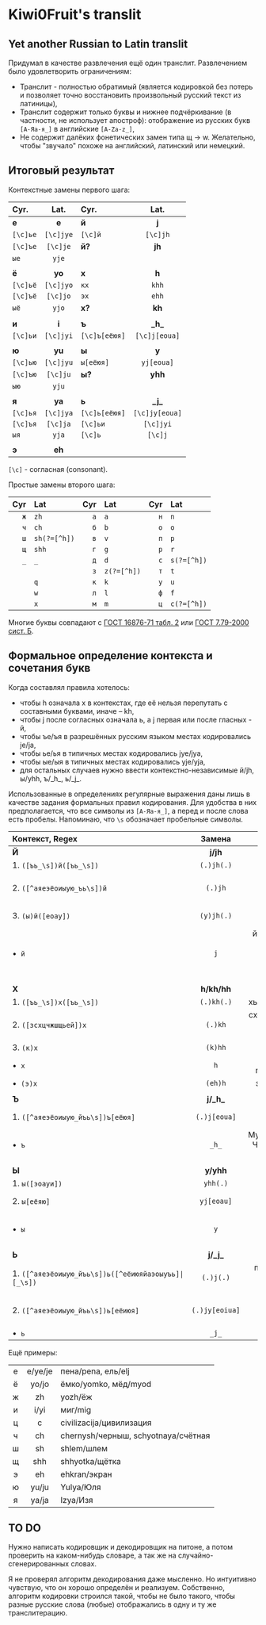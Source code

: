 # Kiwi0Fruit's translit

## Yet another Russian to Latin translit

Придумал в качестве развлечения ещё один транслит. Развлечением было удовлетворить ограничениям:

* Транслит - полностью обратимый (является кодировкой без потерь и позволяет точно восстановить произвольный русский текст из латиницы),
* Транслит содержит только буквы и нижнее подчёркивание (в частности, не использует апостроф): отображение из русских букв `[А-Яа-я_]` в английские `[A-Za-z_]`,
* Не содержит далёких фонетических замен типа щ → w. Желательно, чтобы "звучало" похоже на английский, латинский или немецкий.


## Итоговый результат

Контекстные замены первого шага:  

| Cyr.     | Lat.      | Cyr.          | Lat.           |
|:-------- |:---------:|:------------- |:--------------:|
| **е**    | **e**     | **й**         | **j**          |
| `[\c]ье` | `[\c]jye` | `[\c]й`       | `[\c]jh`       |
| `[\c]ъе` | `[\c]je`  | **й?**        | **jh**         |
| `ые`     | `yje`     |               |                |
|          |           |               |                |
| **ё**    | **yo**    | **x**         | **h**          |
| `[\c]ьё` | `[\c]jyo` | `кх`          | `khh`          |
| `[\c]ъё` | `[\c]jo`  | `эх`          | `ehh`          |
| `ыё`     | `yjo`     | **х?**        | **kh**         |
|          |           |               |                |
| **и**    | **i**     | **ъ**         | **\_h\_**      |
| `[\c]ьи` | `[\c]jyi` | `[\c]ъ[еёюя]` | `[\c]j[eoua]`  |
|          |           |               |                |
| **ю**    | **yu**    | **ы**         | **y**          |
| `[\c]ью` | `[\c]jyu` | `ы[еёюя]`     | `yj[eoua]`     |
| `[\c]ъю` | `[\c]ju`  | **ы?**        | **yhh**        |
| `ыю`     | `yju`     |               |                |
|          |           |               |                |
| **я**    | **ya**    | **ь**         | **\_j\_**      |
| `[\c]ья` | `[\c]jya` | `[\c]ь[еёюя]` | `[\c]jy[eoua]` |
| `[\c]ъя` | `[\c]ja`  | `[\c]ьи`      | `[\c]jyi`      |
| `ыя`     | `yja`     | `[\c]ь`       | `[\c]j`        |
|          |           |               |                |
| **э**    | **eh**    |               |                |

`[\c]` - согласная (consonant).

Простые замены второго шага:

| Cyr | Lat          | Cyr | Lat         | Cyr | Lat         |
| ---:|:------------ | ---:|:----------- | ---:|:----------- |
| `ж` | `zh`         | `а` | `a`         | `н` | `n`         |
| `ч` | `ch`         | `б` | `b`         | `о` | `o`         |
| `ш` | `sh(?=[^h])` | `в` | `v`         | `п` | `p`         |
| `щ` | `shh`        | `г` | `g`         | `р` | `r`         |
| `_` |  `_`         | `д` | `d`         | `с` | `s(?=[^h])` |
|     |              | `з` | `z(?=[^h])` | `т` | `t`         |
|     |  `q`         | `к` | `k`         | `у` | `u`         |
|     |  `w`         | `л` | `l`         | `ф` | `f`         |
|     |  `x`         | `м` | `m`         | `ц` | `c(?=[^h])` |

Многие буквы совпадают с [ГОСТ 16876-71 табл. 2](https://ru.wikipedia.org/wiki/%D0%A2%D1%80%D0%B0%D0%BD%D1%81%D0%BB%D0%B8%D1%82%D0%B5%D1%80%D0%B0%D1%86%D0%B8%D1%8F_%D1%80%D1%83%D1%81%D1%81%D0%BA%D0%BE%D0%B3%D0%BE_%D0%B0%D0%BB%D1%84%D0%B0%D0%B2%D0%B8%D1%82%D0%B0_%D0%BB%D0%B0%D1%82%D0%B8%D0%BD%D0%B8%D1%86%D0%B5%D0%B9#%D0%A1%D1%80%D0%B0%D0%B2%D0%BD%D0%B8%D1%82%D0%B5%D0%BB%D1%8C%D0%BD%D0%B0%D1%8F_%D1%82%D0%B0%D0%B1%D0%BB%D0%B8%D1%86%D0%B0_%D1%81%D0%B8%D1%81%D1%82%D0%B5%D0%BC_%D1%82%D1%80%D0%B0%D0%BD%D1%81%D0%BB%D0%B8%D1%82%D0%B5%D1%80%D0%B0%D1%86%D0%B8%D0%B8) или [ГОСТ 7.79-2000 сист. Б](https://ru.wikipedia.org/wiki/%D0%A2%D1%80%D0%B0%D0%BD%D1%81%D0%BB%D0%B8%D1%82%D0%B5%D1%80%D0%B0%D1%86%D0%B8%D1%8F_%D1%80%D1%83%D1%81%D1%81%D0%BA%D0%BE%D0%B3%D0%BE_%D0%B0%D0%BB%D1%84%D0%B0%D0%B2%D0%B8%D1%82%D0%B0_%D0%BB%D0%B0%D1%82%D0%B8%D0%BD%D0%B8%D1%86%D0%B5%D0%B9#%D0%A1%D1%80%D0%B0%D0%B2%D0%BD%D0%B8%D1%82%D0%B5%D0%BB%D1%8C%D0%BD%D0%B0%D1%8F_%D1%82%D0%B0%D0%B1%D0%BB%D0%B8%D1%86%D0%B0_%D1%81%D0%B8%D1%81%D1%82%D0%B5%D0%BC_%D1%82%D1%80%D0%B0%D0%BD%D1%81%D0%BB%D0%B8%D1%82%D0%B5%D1%80%D0%B0%D1%86%D0%B8%D0%B8).

## Формальное определение контекста и сочетания букв

Когда составлял правила хотелось:

* чтобы h означала х в контекстах, где её нельзя перепутать с составными буквами, иначе – kh,
* чтобы j после согласных означала ь, а j первая или после гласных - й,
* чтобы ъe/ъя в разрешённых русским языком местах кодировались je/ja,
* чтобы ьe/ья в типичных местах кодировались jye/jya,
* чтобы ыe/ыя в типичных местах кодировались yje/yja,
* для остальных случаев нужно ввести контекстно-независимые й/jh, ы/yhh, ъ/\_h\_, ь/\_j\_.

Использованные в определениях регулярные выражения даны лишь в качестве задания формальных правил кодирования. Для удобства в них предполагается, что все символы из `[А-Яа-я_]`, а перед и после слова есть пробелы. Напоминаю, что `\s` обозначает пробельные символы.

| Контекст, Regex                                               |     Замена     |                                     Примеры                                      |
|:------------------------------------------------------------- |:--------------:|:--------------------------------------------------------------------------------:|
| **Й**                                                         |    **ј/jh**    |                                                                                  |
| 1. `([ъь_\s])й([ъь_\s])`                                        |   `(.)jh(.)`   |                                   йъог/jh_h_og                                   |
| 2. `([^аяеэёоиыую_ъь\s])й`                                     |    `(.)jh`     |                подйес/podjhes, подйод/podjhod, мурьйин/mur_j_jin                 |
| 3. `(ы)й([еоау])`                                             |   `(y)jh(.)`   |                          белыйа/belyjha, белыйе/belyjhe                          |
| •  `й`                                                        |      `j`       | йод/jod, байес/bajes, белый/belyj, йиппи/jippi, байыс/bajys, байяс/bajyas, йй/jj |
|                                                               |                |                                                                                  |
| **Х**                                                         |  **h/kh/hh**   |                                                                                  |
| 1. `([ъь_\s])х([ъь_\s])`                                        |   `(.)kh(.)`   |                             хья/khjya, хьан/kh_j_an                              |
| 2. `([зсхцчжшщьей])х`                                         |    `(.)kh`     |                 сход/skhod, мех/mekh, мэр/mehr, мурьхин/murjkhin                 |
| 3. `(к)х`                                                     |    `(k)hh`     |                                     кхе/khhe                                     |
| •  `х`                                                        |      `h`       |                        хохолок/hoholok, mur_h_hin/муръхин                        |
| •  `(э)х`                                                     |    `(eh)h`     |                                эхо/ehho, эон/ehon                                |
|                                                               |                |                                                                                  |
| **Ъ**                                                         |  **j/\_h\_**   |                                                                                  |
| 1. `([^аяеэёоиыую_йъь\s])ъ[еёюя]`                              |  `(.)j[eoua]`  |                            объект/objekt, изъян/izjan                            |
| •  `ъ`                                                        |     `_h_`      |                Муъминат/Mu_h_minat, Чанъань/Chan_h_anj, онъ/on_h_                |
|                                                               |                |                                                                                  |
| **Ы**                                                         |    **y/yhh**   |                                                                                  |
| 1. `ы([эоауи])`                                               |    `yhh(.)`    |                                  ыа/yhha, ыи/yhhi                                |
| 2. `ы[еёяю]`                                                  |   `yj[eoau]`   |                           белые/belyje, бедныя/bednyja                           |
| •  `ы`                                                        |      `y`       |                            крыска/kryska, ыпся/ypsya, пыхтел/pyhtel              |
|                                                               |                |                                                                                  |
| **Ь**                                                         |  **j/\_j\_**   |                                                                                  |
| 1. <code>([^аяеэёоиыую_йъь\s])ь([^еёиюяйаэоыуъь]\|[_\s])</code> |   `(.)j(.)`    |                  прячься/pryachjsya, мыться/mytjsya, конь/konj                   |
| 2. `([^аяеэёоиыую_йъь\s])ь[еёиюя]`                             | `(.)jy[eoiua]` |                      пьеса/pjyesa, пьян/pjyan, ладьи/ladjyi                      |
| •  `ь`                                                        |     `_j_`      |                                 чаньол/chan_j_ol                                 |

Ещё примеры:

|     |         |                                     |
|:---:|:-------:|:----------------------------------- |
|  е  | e/ye/je | пена/pena, ель/elj                  |
|  ё  |  yo/jo  | ёмко/yomko, мёд/myod                |
|  ж  |   zh    | yozh/ёж                             |
|  и  |  i/yi   | миг/mig                             |
|  ц  |    c    | civilizacija/цивилизация            |
|  ч  |   ch    | chernysh/черныш, schyotnaya/счётная |
|  ш  |   sh    | shlem/шлем                          |
|  щ  |   shh   | shhyotka/щётка                      |
|  э  |   eh    | ehkran/экран                        |
|  ю  |  yu/ju  | Yulya/Юля                           |
|  я  |  ya/ja  | Izya/Изя                            |

## TO DO

Нужно написать кодировщик и декодировщик на питоне, а потом проверить на каком-нибудь словаре, а так же на случайно-сгенерированных словах.

Я не проверял алгоритм декодирования даже мысленно. Но интуитивно чувствую, что он хорошо определён и реализуем. Собственно, алгоритм кодировки строился такой, чтобы не было такого, чтобы разные русские слова (любые) отображались в одну и ту же транслитерацию.
